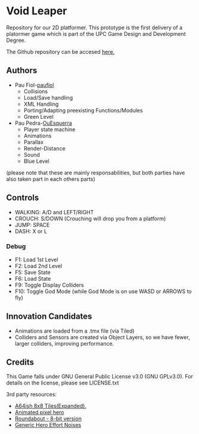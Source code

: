 # Void Leaper
Repository for our 2D platformer. This prototype is the first delivery of a platormer game which is part of the
UPC Game Design and Development Degree. 

The Github repository can be accesed [here.](https://github.com/OuEsquerra/Videogame-Development/) 

## Authors
- Pau Fiol-[paufiol](https://github.com/paufiol/)
  - Collisions 
  - Load/Save handling 
  - XML Handling 
  - Porting/Adapting preexisting Functions/Modules 
  - Green Level
- Pau Pedra-[OuEsquerra](https://github.com/OuEsquerra/) 
  - Player state machine
  - Animations
  - Parallax
  - Render-Distance
  - Sound
  - Blue Level

(please note that these are mainly responsabilities, but both parties have also taken part in each others parts)

## Controls
- WALKING: A/D and LEFT/RIGHT
- CROUCH: S/DOWN (Crouching will drop you from a platform)
- JUMP: SPACE
- DASH: X or L

### Debug
- F1: Load 1st Level
- F2: Load 2nd Level
- F5: Save State
- F6: Load State
- F9: Toggle Display Colliders
- F10: Toggle God Mode (while God Mode is on use WASD or ARROWS to fly)

## Innovation Candidates
- Animations are loaded from a .tmx file (via Tiled)
- Colliders and Sensors are created via Object Layers, so we have fewer, larger colliders, improving performance.


## Credits
This Game falls under GNU General Public License v3.0 (GNU GPLv3.0). For details on the license, please see LICENSE.txt

3rd party resources:
  - [A64ish 8x8 Tiles(Expanded).](https://flashed.itch.io/a64ish)
  - [Animated pixel hero](https://rvros.itch.io/animated-pixel-hero)
  - [Roundabout - 8-bit version](https://www.youtube.com/watch?v=YmLTfeyffok)
  - [Generic Hero Effort Noises](https://opengameart.org/content/generic-hero-effort-noises)
